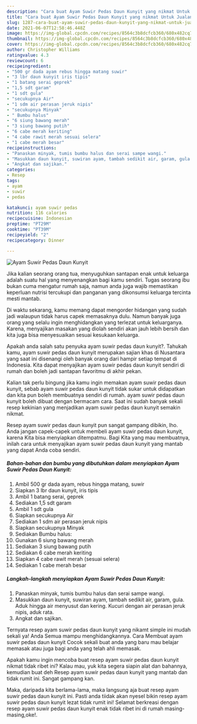 ```yaml
---
description: "Cara buat Ayam Suwir Pedas Daun Kunyit yang nikmat Untuk Jualan"
title: "Cara buat Ayam Suwir Pedas Daun Kunyit yang nikmat Untuk Jualan"
slug: 1287-cara-buat-ayam-suwir-pedas-daun-kunyit-yang-nikmat-untuk-jualan
date: 2021-06-07T12:58:46.448Z
image: https://img-global.cpcdn.com/recipes/8564c3b8dcfcb360/680x482cq70/ayam-suwir-pedas-daun-kunyit-foto-resep-utama.jpg
thumbnail: https://img-global.cpcdn.com/recipes/8564c3b8dcfcb360/680x482cq70/ayam-suwir-pedas-daun-kunyit-foto-resep-utama.jpg
cover: https://img-global.cpcdn.com/recipes/8564c3b8dcfcb360/680x482cq70/ayam-suwir-pedas-daun-kunyit-foto-resep-utama.jpg
author: Christopher Williams
ratingvalue: 4.3
reviewcount: 6
recipeingredient:
- "500 gr dada ayam rebus hingga matang suwir"
- "3 lbr daun kunyit iris tipis"
- "1 batang serai geprek"
- "1,5 sdt garam"
- "1 sdt gula"
- "secukupnya Air"
- "1 sdm air perasan jeruk nipis"
- "secukupnya Minyak"
- " Bumbu halus"
- "6 siung bawang merah"
- "3 siung bawang putih"
- "6 cabe merah keriting"
- "4 cabe rawit merah sesuai selera"
- "1 cabe merah besar"
recipeinstructions:
- "Panaskan minyak, tumis bumbu halus dan serai sampe wangi."
- "Masukkan daun kunyit, suwiran ayam, tambah sedikit air, garam, gula. Aduk hingga air menyusut dan kering. Kucuri dengan air perasan jeruk nipis, aduk rata."
- "Angkat dan sajikan."
categories:
- Resep
tags:
- ayam
- suwir
- pedas

katakunci: ayam suwir pedas 
nutrition: 116 calories
recipecuisine: Indonesian
preptime: "PT29M"
cooktime: "PT39M"
recipeyield: "2"
recipecategory: Dinner

---
```



![Ayam Suwir Pedas Daun Kunyit](https://img-global.cpcdn.com/recipes/8564c3b8dcfcb360/680x482cq70/ayam-suwir-pedas-daun-kunyit-foto-resep-utama.jpg)

Jika kalian seorang orang tua, menyuguhkan santapan enak untuk keluarga adalah suatu hal yang menyenangkan bagi kamu sendiri. Tugas seorang ibu bukan cuma mengatur rumah saja, namun anda juga wajib memastikan keperluan nutrisi tercukupi dan panganan yang dikonsumsi keluarga tercinta mesti mantab.

Di waktu  sekarang, kamu memang dapat mengorder hidangan yang sudah jadi walaupun tidak harus capek memasaknya dulu. Namun banyak juga orang yang selalu ingin menghidangkan yang terlezat untuk keluarganya. Karena, menyajikan masakan yang diolah sendiri akan jauh lebih bersih dan kita juga bisa menyesuaikan sesuai kesukaan keluarga. 



Apakah anda salah satu penyuka ayam suwir pedas daun kunyit?. Tahukah kamu, ayam suwir pedas daun kunyit merupakan sajian khas di Nusantara yang saat ini disenangi oleh banyak orang dari hampir setiap tempat di Indonesia. Kita dapat menyajikan ayam suwir pedas daun kunyit sendiri di rumah dan boleh jadi santapan favoritmu di akhir pekan.

Kalian tak perlu bingung jika kamu ingin memakan ayam suwir pedas daun kunyit, sebab ayam suwir pedas daun kunyit tidak sukar untuk didapatkan dan kita pun boleh membuatnya sendiri di rumah. ayam suwir pedas daun kunyit boleh dibuat dengan bermacam cara. Saat ini sudah banyak sekali resep kekinian yang menjadikan ayam suwir pedas daun kunyit semakin nikmat.

Resep ayam suwir pedas daun kunyit pun sangat gampang dibikin, lho. Anda jangan capek-capek untuk membeli ayam suwir pedas daun kunyit, karena Kita bisa menyiapkan ditempatmu. Bagi Kita yang mau membuatnya, inilah cara untuk menyajikan ayam suwir pedas daun kunyit yang mantab yang dapat Anda coba sendiri.

<!--inarticleads1-->

##### Bahan-bahan dan bumbu yang dibutuhkan dalam menyiapkan Ayam Suwir Pedas Daun Kunyit:

1. Ambil 500 gr dada ayam, rebus hingga matang, suwir
1. Siapkan 3 lbr daun kunyit, iris tipis
1. Ambil 1 batang serai, geprek
1. Sediakan 1,5 sdt garam
1. Ambil 1 sdt gula
1. Siapkan secukupnya Air
1. Sediakan 1 sdm air perasan jeruk nipis
1. Siapkan secukupnya Minyak
1. Sediakan  Bumbu halus:
1. Gunakan 6 siung bawang merah
1. Sediakan 3 siung bawang putih
1. Sediakan 6 cabe merah keriting
1. Siapkan 4 cabe rawit merah (sesuai selera)
1. Sediakan 1 cabe merah besar




<!--inarticleads2-->

##### Langkah-langkah menyiapkan Ayam Suwir Pedas Daun Kunyit:

1. Panaskan minyak, tumis bumbu halus dan serai sampe wangi.
1. Masukkan daun kunyit, suwiran ayam, tambah sedikit air, garam, gula. Aduk hingga air menyusut dan kering. Kucuri dengan air perasan jeruk nipis, aduk rata.
1. Angkat dan sajikan.




Ternyata resep ayam suwir pedas daun kunyit yang nikamt simple ini mudah sekali ya! Anda Semua mampu menghidangkannya. Cara Membuat ayam suwir pedas daun kunyit Cocok sekali buat anda yang baru mau belajar memasak atau juga bagi anda yang telah ahli memasak.

Apakah kamu ingin mencoba buat resep ayam suwir pedas daun kunyit nikmat tidak ribet ini? Kalau mau, yuk kita segera siapin alat dan bahannya, kemudian buat deh Resep ayam suwir pedas daun kunyit yang mantab dan tidak rumit ini. Sangat gampang kan. 

Maka, daripada kita berlama-lama, maka langsung aja buat resep ayam suwir pedas daun kunyit ini. Pasti anda tiidak akan nyesel bikin resep ayam suwir pedas daun kunyit lezat tidak rumit ini! Selamat berkreasi dengan resep ayam suwir pedas daun kunyit enak tidak ribet ini di rumah masing-masing,oke!.

